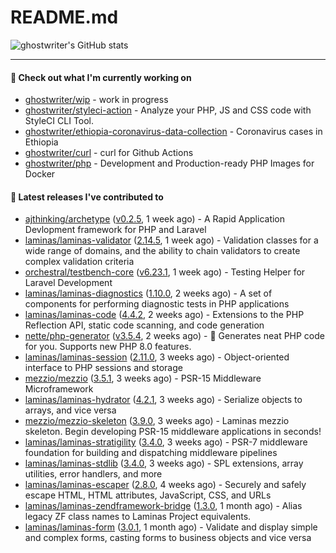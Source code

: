 # README.md

![ghostwriter's GitHub stats](https://github-readme-stats.vercel.app/api?username=ghostwriter&show_icons=true&count_private=true&hide_title=true&hide_rank=true&icon_color=333)

---

#### 🌱 Check out what I'm currently working on

- [ghostwriter/wip](https://github.com/ghostwriter/wip) - work in progress
- [ghostwriter/styleci-action](https://github.com/ghostwriter/styleci-action) - Analyze your PHP, JS and CSS code with StyleCI CLI Tool.
- [ghostwriter/ethiopia-coronavirus-data-collection](https://github.com/ghostwriter/ethiopia-coronavirus-data-collection) - Coronavirus cases in Ethiopia
- [ghostwriter/curl](https://github.com/ghostwriter/curl) - curl for Github Actions
- [ghostwriter/php](https://github.com/ghostwriter/php) - Development and Production-ready PHP Images for Docker

#### 🔭 Latest releases I've contributed to

- [ajthinking/archetype](https://github.com/ajthinking/archetype) ([v0.2.5](https://github.com/ajthinking/archetype/releases/tag/v0.2.5), 1 week ago) - A Rapid Application Devlopment framework for PHP and Laravel
- [laminas/laminas-validator](https://github.com/laminas/laminas-validator) ([2.14.5](https://github.com/laminas/laminas-validator/releases/tag/2.14.5), 1 week ago) - Validation classes for a wide range of domains, and the ability to chain validators to create complex validation criteria
- [orchestral/testbench-core](https://github.com/orchestral/testbench-core) ([v6.23.1](https://github.com/orchestral/testbench-core/releases/tag/v6.23.1), 1 week ago) - Testing Helper for Laravel Development
- [laminas/laminas-diagnostics](https://github.com/laminas/laminas-diagnostics) ([1.10.0](https://github.com/laminas/laminas-diagnostics/releases/tag/1.10.0), 2 weeks ago) - A set of components for performing diagnostic tests in PHP applications
- [laminas/laminas-code](https://github.com/laminas/laminas-code) ([4.4.2](https://github.com/laminas/laminas-code/releases/tag/4.4.2), 2 weeks ago) - Extensions to the PHP Reflection API, static code scanning, and code generation
- [nette/php-generator](https://github.com/nette/php-generator) ([v3.5.4](https://github.com/nette/php-generator/releases/tag/v3.5.4), 2 weeks ago) - 🐘 Generates neat PHP code for you. Supports new PHP 8.0 features.
- [laminas/laminas-session](https://github.com/laminas/laminas-session) ([2.11.0](https://github.com/laminas/laminas-session/releases/tag/2.11.0), 3 weeks ago) - Object-oriented interface to PHP sessions and storage
- [mezzio/mezzio](https://github.com/mezzio/mezzio) ([3.5.1](https://github.com/mezzio/mezzio/releases/tag/3.5.1), 3 weeks ago) - PSR-15 Middleware Microframework
- [laminas/laminas-hydrator](https://github.com/laminas/laminas-hydrator) ([4.2.1](https://github.com/laminas/laminas-hydrator/releases/tag/4.2.1), 3 weeks ago) - Serialize objects to arrays, and vice versa
- [mezzio/mezzio-skeleton](https://github.com/mezzio/mezzio-skeleton) ([3.9.0](https://github.com/mezzio/mezzio-skeleton/releases/tag/3.9.0), 3 weeks ago) - Laminas mezzio skeleton. Begin developing PSR-15 middleware applications in seconds!
- [laminas/laminas-stratigility](https://github.com/laminas/laminas-stratigility) ([3.4.0](https://github.com/laminas/laminas-stratigility/releases/tag/3.4.0), 3 weeks ago) - PSR-7 middleware foundation for building and dispatching middleware pipelines
- [laminas/laminas-stdlib](https://github.com/laminas/laminas-stdlib) ([3.4.0](https://github.com/laminas/laminas-stdlib/releases/tag/3.4.0), 3 weeks ago) - SPL extensions, array utilities, error handlers, and more
- [laminas/laminas-escaper](https://github.com/laminas/laminas-escaper) ([2.8.0](https://github.com/laminas/laminas-escaper/releases/tag/2.8.0), 4 weeks ago) - Securely and safely escape HTML, HTML attributes, JavaScript, CSS, and URLs
- [laminas/laminas-zendframework-bridge](https://github.com/laminas/laminas-zendframework-bridge) ([1.3.0](https://github.com/laminas/laminas-zendframework-bridge/releases/tag/1.3.0), 1 month ago) - Alias legacy ZF class names to Laminas Project equivalents.
- [laminas/laminas-form](https://github.com/laminas/laminas-form) ([3.0.1](https://github.com/laminas/laminas-form/releases/tag/3.0.1), 1 month ago) - Validate and display simple and complex forms, casting forms to business objects and vice versa
